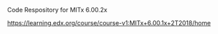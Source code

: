 Code Respository for MITx 6.00.2x

https://learning.edx.org/course/course-v1:MITx+6.00.1x+2T2018/home

